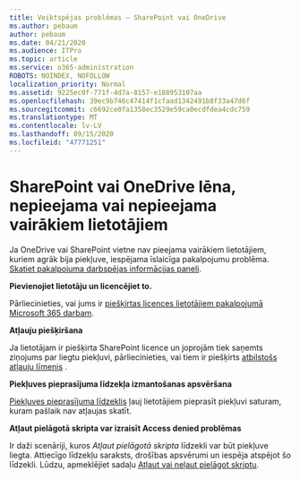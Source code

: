 ```yaml
---
title: Veiktspējas problēmas — SharePoint vai OneDrive
ms.author: pebaum
author: pebaum
ms.date: 04/21/2020
ms.audience: ITPro
ms.topic: article
ms.service: o365-administration
ROBOTS: NOINDEX, NOFOLLOW
localization_priority: Normal
ms.assetid: 9225ec0f-771f-4d7a-8157-e188953107aa
ms.openlocfilehash: 39ec9b746c47414f1cfaad1342491b8f33a47d6f
ms.sourcegitcommit: c6692ce0fa1358ec3529e59ca0ecdfdea4cdc759
ms.translationtype: MT
ms.contentlocale: lv-LV
ms.lasthandoff: 09/15/2020
ms.locfileid: "47771251"
---
```

# <a name="sharepoint-or-onedrive-slow-inaccessible-or-unavailable-for-multiple-users"></a>SharePoint vai OneDrive lēna, nepieejama vai nepieejama vairākiem lietotājiem

Ja OneDrive vai SharePoint vietne nav pieejama vairākiem lietotājiem, kuriem agrāk bija piekļuve, iespējama īslaicīga pakalpojumu problēma. [Skatiet pakalpojuma darbspējas informācijas paneli](https://portal.office.com/adminportal/home#/servicehealth).

**Pievienojiet lietotāju un licencējiet to.**

Pārliecinieties, vai jums ir [piešķirtas licences lietotājiem pakalpojumā Microsoft 365 darbam](https://docs.microsoft.com/microsoft-365/admin/add-users/add-users).


**Atļauju piešķiršana**

Ja lietotājam ir piešķirta SharePoint licence un joprojām tiek saņemts ziņojums par liegtu piekļuvi, pārliecinieties, vai tiem ir piešķirts [atbilstošs atļauju līmenis](https://docs.microsoft.com/sharepoint/understanding-permission-levels) .

**Piekļuves pieprasījuma līdzekļa izmantošanas apsvēršana**

[Piekļuves pieprasījuma līdzeklis](https://support.office.com/article/Set-up-and-manage-access-requests-94B26E0B-2822-49D4-929A-8455698654B3) ļauj lietotājiem pieprasīt piekļuvi saturam, kuram pašlaik nav atļaujas skatīt.

**Atļaut pielāgotā skripta var izraisīt Access denied problēmas**

Ir daži scenāriji, kuros *Atļaut pielāgotā skripta* līdzekli var būt piekļuve liegta. Attiecīgo līdzekļu saraksts, drošības apsvērumi un iespēja atspējot šo līdzekli. Lūdzu, apmeklējiet sadaļu [Atļaut vai neļaut pielāgot skriptu](https://docs.microsoft.com/sharepoint/allow-or-prevent-custom-script).

